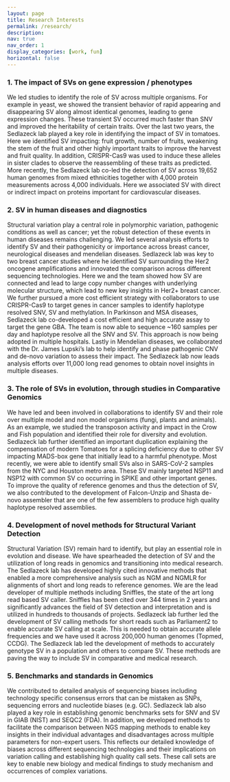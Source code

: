```yaml
---
layout: page
title: Research Interests
permalink: /research/
description: 
nav: true
nav_order: 1
display_categories: [work, fun]
horizontal: false
---
```



### 1. The impact of SVs on gene expression / phenotypes

We led studies to identify the role of SV across multiple organisms. For example in yeast, we showed the transient behavior of
rapid appearing and disappearing SV along almost identical genomes, leading to gene expression changes. These transient SV occurred
much faster than SNV and improved the heritability of certain traits. Over the last two years, the Sedlazeck lab played a key role
in identifying the impact of SV in tomatoes. Here we identified SV impacting: fruit growth, number of fruits, weakening the stem of
the fruit and other highly important traits to improve the harvest and fruit quality. In addition, CRISPR-Cas9 was used  to induce
these alleles in sister clades to observe the reassembling of these traits as predicted. More recently, the Sedlazeck lab co-led the
detection of SV across 19,652 human genomes from mixed ethnicities together with 4,000 protein measurements across 4,000 individuals.
Here we associated SV with direct or indirect impact on proteins important for cardiovascular diseases.


### 2. SV in human diseases and diagnostics

Structural variation play a central role in polymorphic variation, pathogenic conditions as well as cancer; yet the robust detection
of these events in human diseases remains challenging. We led several analysis efforts to identify SV and their
pathogenicity or importance across breast cancer, neurological diseases and mendelian diseases. Sedlazeck lab was key to two breast
cancer studies where he identified SV surrounding the Her2 oncogene amplifications and innovated the comparison across different
sequencing technologies. Here we and the team showed how SV are connected and lead to large copy number changes with
underlying molecular structure, which lead to new key insights in Her2+ breast cancer. We further pursued a more cost
efficient strategy with collaborators to use CRISPR-Cas9 to target genes in cancer samples to identify haplotype resolved SNV, SV and
methylation. In Parkinson and MSA diseases, Sedlazeck lab co-developed a cost efficient and high accurate assay to target the gene GBA.
The team is now able to sequence ~160 samples per day and haplotype resolve all the SNV and SV. This approach is now being adopted in
multiple hospitals. Lastly in Mendelian diseases, we collaborated with the Dr. James Lupski’s lab to help identify and phase
pathogenic CNV and de-novo variation to assess their impact. The Sedlazeck lab now leads analysis efforts over 11,000 long read genomes to
obtain novel insights in multiple diseases.

### 3. The role of SVs in evolution, through studies in Comparative Genomics

We have led and been involved in collaborations to identify SV and their role over multiple model and non model organisms
(fungi, plants and animals). As an example, we studied the transposon activity and impact in the Crow and Fish population
and identified their role for diversity and evolution. Sedlazeck lab further identified an important duplication explaining the
compensation of modern Tomatoes for a splicing deficiency due to other SV impacting MADS-box gene that initially lead to a harmful
phenotype. Most recently, we were able to identify small SVs also in SARS-CoV-2 samples from the NYC and Houston metro area.
These SV mainly targeted NSP11 and NSP12 with common SV co occurring in SPIKE and other important genes. To improve the quality of
reference genomes and thus the detection of SV, we also contributed to the development of Falcon-Unzip and Shasta de-novo
assembler that are one of the few assemblers to produce high quality haplotype resolved assemblies.


### 4. Development of novel methods for Structural Variant Detection

Structural Variation (SV) remain hard to identify, but play an essential role in evolution and disease. We have spearheaded
the detection of SV and the utilization of long reads in genomics and transitioning into medical research. The Sedlazeck lab has developed
highly cited innovative methods that enabled a more comprehensive analysis such as NGM and NGMLR for alignments of short and long reads
to reference genomes. We are the lead developer of multiple methods including Sniffles, the state of the art long read based SV caller. Sniffles has
been cited over 344 times in 2 years and significantly advances the field of SV detection and interpretation and is utilized in
hundreds to thousands of projects. Sedlazeck lab further led the development of SV calling methods for short reads such as Parliament2
to enable accurate SV calling at scale. This is needed to obtain accurate allele frequencies and we have used it across
200,000 human genomes (Topmed, CCDG). The Sedlazeck lab led the development of methods to accurately genotype SV in a population and
others to compare SV. These methods are paving the way to include SV in comparative and medical research.


### 5. Benchmarks and standards in Genomics
 
We contributed to  detailed analysis of sequencing biases including technology specific consensus errors that can be
mistaken as SNPs, sequencing errors and nucleotide biases (e.g. GC). Sedlazeck lab also played a key role in establishing genomic
benchmarks sets for SNV and SV in GIAB (NIST) and SEQC2 (FDA). In addition, we developed methods to facilitate the
comparison between NGS mapping methods to enable key insights in their individual advantages and disadvantages across multiple
parameters for non-expert users. This reflects our detailed knowledge of biases across different sequencing technologies
and their implications on variation calling and establishing high quality call sets. These call sets are key to enable new biology
and medical findings to study mechanism and occurrences of complex variations.